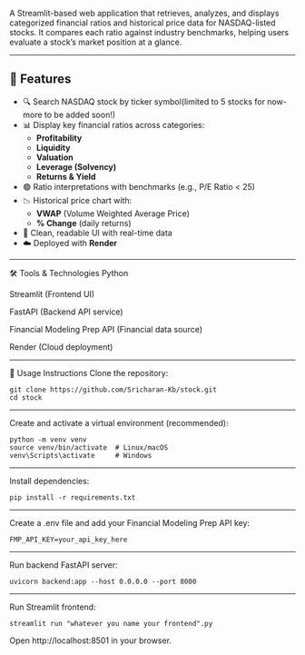 A Streamlit-based web application that retrieves, analyzes, and displays categorized financial ratios and historical price data for NASDAQ-listed stocks. It compares each ratio against industry benchmarks, helping users evaluate a stock’s market position at a glance.

---

## 🚀 Features

- 🔍 Search NASDAQ stock by ticker symbol(limited to 5 stocks for now- more to be added soon!)
- 📊 Display key financial ratios across categories:
  - **Profitability**
  - **Liquidity**
  - **Valuation**
  - **Leverage (Solvency)**
  - **Returns & Yield**
- 🟢 Ratio interpretations with benchmarks (e.g., P/E Ratio < 25)
- 📉 Historical price chart with:
  - **VWAP** (Volume Weighted Average Price)
  - **% Change** (daily returns)
- 🧠 Clean, readable UI with real-time data
- ☁️ Deployed with **Render**

---
🛠 Tools & Technologies
Python

Streamlit (Frontend UI)

FastAPI (Backend API service)

Financial Modeling Prep API (Financial data source)

Render (Cloud deployment)


---
🚧 Usage Instructions
Clone the repository:

```
git clone https://github.com/Sricharan-Kb/stock.git
cd stock
```
---
Create and activate a virtual environment (recommended):

```
python -m venv venv
source venv/bin/activate  # Linux/macOS
venv\Scripts\activate     # Windows
```
---
Install dependencies:

```
pip install -r requirements.txt
```
---
Create a .env file and add your Financial Modeling Prep API key:
```
FMP_API_KEY=your_api_key_here
```
---
Run backend FastAPI server:
```
uvicorn backend:app --host 0.0.0.0 --port 8000
```

---
Run Streamlit frontend:
```
streamlit run "whatever you name your frontend".py
```
Open http://localhost:8501 in your browser.
